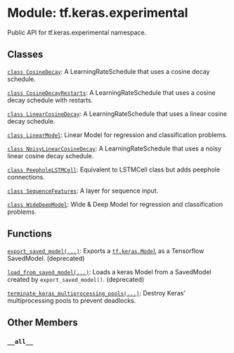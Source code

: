 <div itemscope itemtype="http://developers.google.com/ReferenceObject">
<meta itemprop="name" content="tf.keras.experimental" />
<meta itemprop="path" content="Stable" />
<meta itemprop="property" content="__all__"/>
</div>

# Module: tf.keras.experimental

Public API for tf.keras.experimental namespace.

## Classes

[`class CosineDecay`](../../tf/keras/experimental/CosineDecay.md): A LearningRateSchedule that uses a cosine decay schedule.

[`class CosineDecayRestarts`](../../tf/keras/experimental/CosineDecayRestarts.md): A LearningRateSchedule that uses a cosine decay schedule with restarts.

[`class LinearCosineDecay`](../../tf/keras/experimental/LinearCosineDecay.md): A LearningRateSchedule that uses a linear cosine decay schedule.

[`class LinearModel`](../../tf/keras/experimental/LinearModel.md): Linear Model for regression and classification problems.

[`class NoisyLinearCosineDecay`](../../tf/keras/experimental/NoisyLinearCosineDecay.md): A LearningRateSchedule that uses a noisy linear cosine decay schedule.

[`class PeepholeLSTMCell`](../../tf/keras/experimental/PeepholeLSTMCell.md): Equivalent to LSTMCell class but adds peephole connections.

[`class SequenceFeatures`](../../tf/keras/experimental/SequenceFeatures.md): A layer for sequence input.

[`class WideDeepModel`](../../tf/keras/experimental/WideDeepModel.md): Wide & Deep Model for regression and classification problems.

## Functions

[`export_saved_model(...)`](../../tf/keras/experimental/export_saved_model.md): Exports a <a href="../../tf/keras/Model.md"><code>tf.keras.Model</code></a> as a Tensorflow SavedModel. (deprecated)

[`load_from_saved_model(...)`](../../tf/keras/experimental/load_from_saved_model.md): Loads a keras Model from a SavedModel created by `export_saved_model()`. (deprecated)

[`terminate_keras_multiprocessing_pools(...)`](../../tf/keras/experimental/terminate_keras_multiprocessing_pools.md): Destroy Keras' multiprocessing pools to prevent deadlocks.

## Other Members

<h3 id="__all__"><code>__all__</code></h3>

